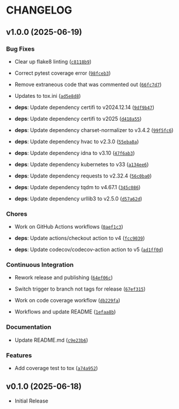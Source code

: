 # CHANGELOG

<!-- version list -->

## v1.0.0 (2025-06-19)

### Bug Fixes

- Clear up flake8 linting
  ([`c8118b9`](https://github.com/jbouse/vault-mgmt/commit/c8118b9d5b4857ee48777257432995e1ced60f89))

- Correct pytest coverage error
  ([`98fceb3`](https://github.com/jbouse/vault-mgmt/commit/98fceb3e561ca345723d156515dc1364bde7f2fa))

- Remove extraneous code that was commented out
  ([`66fc7d7`](https://github.com/jbouse/vault-mgmt/commit/66fc7d7eb46809e04b5260aa4a91110a17340104))

- Updates to tox.ini
  ([`ad5e8d8`](https://github.com/jbouse/vault-mgmt/commit/ad5e8d8065ec3fb32995451e6e598c1150f0fa61))

- **deps**: Update dependency certifi to v2024.12.14
  ([`9df9b47`](https://github.com/jbouse/vault-mgmt/commit/9df9b4718085ad6138a4dd0bdaecfbf0b53a320e))

- **deps**: Update dependency certifi to v2025
  ([`d418a55`](https://github.com/jbouse/vault-mgmt/commit/d418a55268f4716d56cca9b4f5f55b93d5ea2640))

- **deps**: Update dependency charset-normalizer to v3.4.2
  ([`99f5fc6`](https://github.com/jbouse/vault-mgmt/commit/99f5fc6ea8c61dd1357c11afdf98fdc94420e2ce))

- **deps**: Update dependency hvac to v2.3.0
  ([`55eba8a`](https://github.com/jbouse/vault-mgmt/commit/55eba8a4d3ee29924af65e78aabcc0fe3a227b28))

- **deps**: Update dependency idna to v3.10
  ([`47f6ab3`](https://github.com/jbouse/vault-mgmt/commit/47f6ab3dc9d3bf21477b5d769002555d8282a663))

- **deps**: Update dependency kubernetes to v33
  ([`a134ee6`](https://github.com/jbouse/vault-mgmt/commit/a134ee6087ba101f174cd001807459335cfcb13c))

- **deps**: Update dependency requests to v2.32.4
  ([`56c0ba0`](https://github.com/jbouse/vault-mgmt/commit/56c0ba0398c629783a4bd20297af64e16e385cbc))

- **deps**: Update dependency tqdm to v4.67.1
  ([`345c086`](https://github.com/jbouse/vault-mgmt/commit/345c08626f5b9d0bf973de69f7fbbf738a606750))

- **deps**: Update dependency urllib3 to v2.5.0
  ([`d57a62d`](https://github.com/jbouse/vault-mgmt/commit/d57a62df46792e42a64102049fae3d956c826b2c))

### Chores

- Work on GitHub Actions workflows
  ([`0aef1c3`](https://github.com/jbouse/vault-mgmt/commit/0aef1c382853c0c4d9f2ce79df0afff91e579813))

- **deps**: Update actions/checkout action to v4
  ([`fcc9039`](https://github.com/jbouse/vault-mgmt/commit/fcc9039a98084ba1a94c139744ab9adab849c30c))

- **deps**: Update codecov/codecov-action action to v5
  ([`ad1ff0d`](https://github.com/jbouse/vault-mgmt/commit/ad1ff0d2f157b12bca757d58ce2014592590c80e))

### Continuous Integration

- Rework release and publishing
  ([`64ef06c`](https://github.com/jbouse/vault-mgmt/commit/64ef06c3d01ebca43f77c7040faa028c7fbb7eb6))

- Switch trigger to branch not tags for release
  ([`67ef315`](https://github.com/jbouse/vault-mgmt/commit/67ef315a3a4f7e2f32fa05e0d2c0df84aa270bdc))

- Work on code coverage workflow
  ([`db229fa`](https://github.com/jbouse/vault-mgmt/commit/db229fa73149704893c039e366839f1766ccd538))

- Workflows and update README
  ([`1efaa8b`](https://github.com/jbouse/vault-mgmt/commit/1efaa8b58c5f37a745a65928650c18b821baef0e))

### Documentation

- Update README.md
  ([`c9e23b6`](https://github.com/jbouse/vault-mgmt/commit/c9e23b68d5a5a2547456f4927ba6cdd2231ad723))

### Features

- Add coverage test to tox
  ([`a74a952`](https://github.com/jbouse/vault-mgmt/commit/a74a9527df9812d716fe8f0ec8852b8361c726df))


## v0.1.0 (2025-06-18)

- Initial Release
